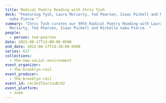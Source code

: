 ```yaml
---
title: Radical Poetry Reading with Chris Tysh
deck: "Featuring Tysh, Laura Moriarty, Ted Pearson, Isaac Pickell and Michelle
  naka Pierce "
summary: "Chris Tysh curates our 99th Radical Poetry Reading with Laura
  Moriarty, Ted Pearson, Isaac Pickell and Michelle naka Pierce. "
people:
  - person: ted-pearson
date: 2022-08-17T13:00:00-0500
end_date: 2022-08-17T14:30:00-0500
series: 627
collections:
  - the-new-social-environment
event_organizer:
  - the-brooklyn-rail
event_producer:
  - the-brooklyn-rail
event_id: rec3eZlUsctuuBrO2
event_platform:
  - zoom
---
```


